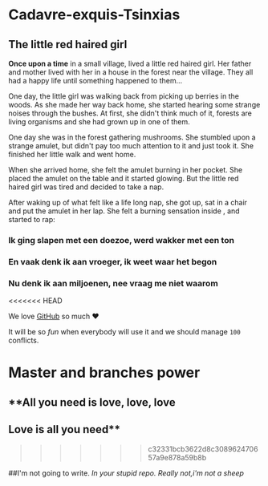 # Cadavre-exquis-Tsinxias

## The little red haired girl

**Once upon a time** in a small village, lived a little red haired girl.
Her father and mother lived with her in a house in the forest near the
village. They all had a happy life until something happened to them...


One day, the little girl was walking back from picking up berries in the woods.
As she made her way back home, she started hearing some strange noises through the bushes.
At first, she didn't think much of it, forests are living organisms and she had grown up in one of them.

One day she was in the forest gathering mushrooms.
She stumbled upon a strange amulet, but didn't pay too much attention to it and just took it.
She finished her little walk and went home.

When she arrived home, she felt the amulet burning in her pocket.
She placed the amulet on the table and it started glowing.
But the little red haired girl was tired and decided to take a nap.

After waking up of what felt like a life long nap,
she got up, sat in a chair and put the amulet in her lap.
She felt a burning sensation inside , and started to rap:

### Ik ging slapen met een doezoe, werd wakker met een ton
### En vaak denk ik aan vroeger, ik weet waar het begon
### Nu denk ik aan miljoenen, nee vraag me niet waarom

<<<<<<< HEAD

We love [GitHub](https://github.com) so much :heart:

It will be so *fun* when everybody will use it and we should manage `100` conflicts.

Master and branches power
=======
## **All you need is love, love, love
## Love is all you need**
>>>>>>> c32331bcb3622d8c308962470657a9e878a59b8b

##I'm not going to write.
_In your stupid repo._
*Really not,i'm not a sheep*
